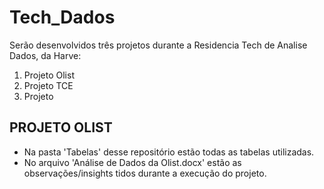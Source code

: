 # Tech_Dados
Serão desenvolvidos três projetos durante a Residencia Tech de Analise Dados, da Harve:
1. Projeto Olist
2. Projeto TCE
3. Projeto

## PROJETO OLIST

* Na pasta 'Tabelas' desse repositório estão todas as tabelas utilizadas.
* No arquivo 'Análise de Dados da Olist.docx' estão as observações/insights tidos durante a execução do projeto.
